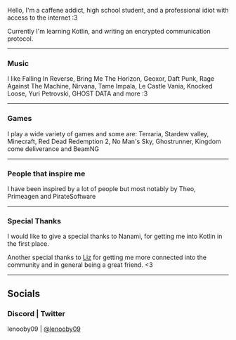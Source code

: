 Hello,
I'm a caffene addict, high school student, and a professional idiot with access to the internet :3

Currently I'm learning Kotlin, and writing an encrypted communication protocol.

---

### Music
I like Falling In Reverse, Bring Me The Horizon, Geoxor, Daft Punk, Rage Against The Machine, Nirvana, Tame Impala, Le Castle Vania, Knocked Loose, Yuri Petrovski, GHOST DATA and more :3

---

### Games
I play a wide variety of games and some are: Terraria, Stardew valley, Minecraft, Red Dead Redemption 2, No Man's Sky, Ghostrunner, Kingdom come deliverance and BeamNG

---

### People that inspire me
I have been inspired by a lot of people but most notably by Theo, Primeagen and PirateSoftware

---

### Special Thanks
I would like to give a special thanks to Nanami, for getting me into Kotlin in the first place.

Another special thanks to [Liz](lizainslie.dev) for getting me more connected into the community and in general being a great friend. <3

---

## Socials


### Discord | Twitter
lenooby09   |  [@lenooby09](https://twitter.com/lenooby09)

